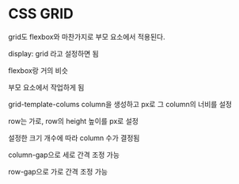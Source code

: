 # CSS GRID

grid도 flexbox와 마찬가지로 부모 요소에서 적용된다.

display: grid 라고 설정하면 됨

flexbox랑 거의 비슷

부모 요소에서 작업하게 됨

grid-template-colums column을 생성하고 px로 그 column의 너비를 설정

row는 가로, row의 height 높이를 px로 설정

설정한 크기 개수에 따라 column 수가 결정됨

column-gap으로 세로 간격 조정 가능

row-gap으로 가로 간격 조정 가능